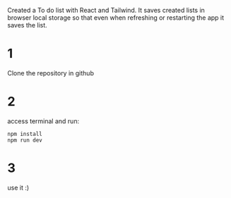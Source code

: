 Created a To do list with React and Tailwind. 
It saves created lists in browser local storage so that even when refreshing or restarting the app it saves the list. 

# 1

Clone the repository in github

# 2 
access terminal and run:

    npm install 
    npm run dev

# 3

use it :)